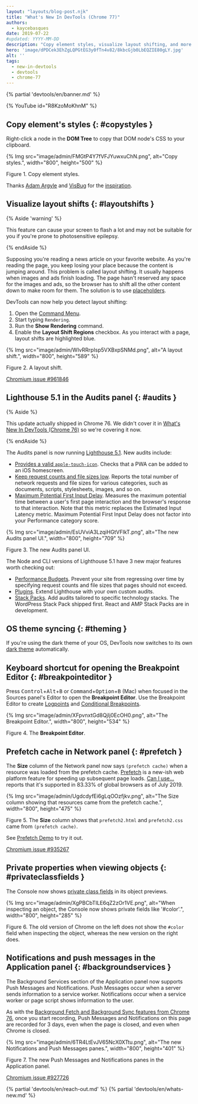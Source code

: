 ```yaml
---
layout: "layouts/blog-post.njk"
title: "What's New In DevTools (Chrome 77)"
authors:
  - kaycebasques
date: 2019-07-22
#updated: YYYY-MM-DD
description: "Copy element styles, visualize layout shifting, and more."
hero: 'image/dPDCek3EhZgLQPGtEG3y0fTn4v82/8kbcGjb0LbEQZIE80gLY.jpg'
alt: ''
tags:
  - new-in-devtools
  - devtools
  - chrome-77
---
```


{% partial 'devtools/en/banner.md' %}

{% YouTube id="R8KzoMoKhnM" %}

## Copy element's styles {: #copystyles }

Right-click a node in the **DOM Tree** to copy that DOM node's CSS to your clipboard.

{% Img src="image/admin/FMGtP4Y7fVFJYuwxuChN.png", alt="Copy styles.", width="800", height="500" %}

Figure 1. Copy element styles.

Thanks [Adam Argyle][1] and [VisBug][2] for the [inspiration][3].

## Visualize layout shifts {: #layoutshifts }

{% Aside 'warning' %}

This feature can cause your screen to flash a lot and may not be suitable for you if you're prone to
photosensitive epilepsy.

{% endAside %}

Supposing you're reading a news article on your favorite website. As you're reading the page, you
keep losing your place because the content is jumping around. This problem is called layout
shifting. It usually happens when images and ads finish loading. The page hasn't reserved any space
for the images and ads, so the browser has to shift all the other content down to make room for
them. The solution is to use [placeholders][4].

DevTools can now help you detect layout shifting:

1.  Open the [Command Menu][5].
2.  Start typing `Rendering`.
3.  Run the **Show Rendering** command.
4.  Enable the **Layout Shift Regions** checkbox. As you interact with a page, layout shifts are
    highlighted blue.

{% Img src="image/admin/WIvRRrpIsp5VXBxpSNMd.png", alt="A layout shift.", width="800", height="589" %}

Figure 2. A layout shift.

[Chromium issue #961846][6]

## Lighthouse 5.1 in the Audits panel {: #audits }

{% Aside %}

This update actually shipped in Chrome 76. We didn't cover it in [What's New In DevTools
(Chrome 76)][7] so we're covering it now.

{% endAside %}

The Audits panel is now running [Lighthouse 5.1][8]. New audits include:

- [Provides a valid `apple-touch-icon`][9]. Checks that a PWA can be added to an iOS homescreen.
- [Keep request counts and file sizes low][10]. Reports the total number of network requests and
  file sizes for various categories, such as documents, scripts, stylesheets, images, and so on.
- [Maximum Potential First Input Delay][11]. Measures the maximum potential time between a user's
  first page interaction and the browser's response to that interaction. Note that this metric
  replaces the Estimated Input Latency metric. Maximum Potential First Input Delay does not factor
  into your Performance category score.

{% Img src="image/admin/EsUVviA3LzqiHGtVFIkT.png", alt="The new Audits panel UI.", width="800", height="709" %}

Figure 3. The new Audits panel UI.

The Node and CLI versions of Lighthouse 5.1 have 3 new major features worth checking out:

- [Performance Budgets][12]. Prevent your site from regressing over time by specifying request
  counts and file sizes that pages should not exceed.
- [Plugins][13]. Extend Lighthouse with your own custom audits.
- [Stack Packs][14]. Add audits tailored to specific technology stacks. The WordPress Stack Pack
  shipped first. React and AMP Stack Packs are in development.

## OS theme syncing {: #theming }

If you're using the dark theme of your OS, DevTools now switches to its own [dark theme][15]
automatically.

## Keyboard shortcut for opening the Breakpoint Editor {: #breakpointeditor }

Press <kbd>Control</kbd>+<kbd>Alt</kbd>+<kbd>B</kbd> or
<kbd>Command</kbd>+<kbd>Option</kbd>+<kbd>B</kbd> (Mac) when focused in the Sources panel's Editor
to open the **Breakpoint Editor**. Use the Breakpoint Editor to create [Logpoints][16] and
[Conditional Breakpoints][17].

{% Img src="image/admin/XFpvnxtGd8QjIj0EcOH0.png", alt="The Breakpoint Editor.", width="800", height="534" %}

Figure 4. The **Breakpoint Editor**.

## Prefetch cache in Network panel {: #prefetch }

The **Size** column of the Network panel now says `(prefetch cache)` when a resource was loaded from
the prefetch cache. [Prefetch][18] is a new-ish web platform feature for speeding up subsequent page
loads. [Can I use...][19] reports that it's supported in 83.33% of global browsers as of July 2019.

{% Img src="image/admin/UgdcdyfEi6gLqOOzfjkv.png", alt="The Size column showing that resources came from the prefetch cache.", width="800", height="475" %}

Figure 5. The **Size** column shows that `prefetch2.html` and `prefetch2.css` came from
`(prefetch cache)`.

See [Prefetch Demo][20] to try it out.

[Chromium issue #935267][21]

## Private properties when viewing objects {: #privateclassfields }

The Console now shows [private class fields][22] in its object previews.

{% Img src="image/admin/XgPBCbTILE6qZ2zOr1VE.png", alt="When inspecting an object, the Console now shows private fields like '#color'.", width="800", height="285" %}

Figure 6. The old version of Chrome on the left does not show the `#color` field when inspecting the
object, whereas the new version on the right does.

## Notifications and push messages in the Application panel {: #backgroundservices }

The Background Services section of the Application panel now supports Push Messages and
Notifications. Push Messages occur when a server sends information to a service worker.
Notifications occur when a service worker or page script shows information to the user.

As with the [Background Fetch and Background Sync features from Chrome 76][23], once you start
recording, Push Messages and Notifications on this page are recorded for 3 days, even when the page
is closed, and even when Chrome is closed.

{% Img src="image/admin/6TR4LtEvJV65NcX0XTtu.png", alt="The new Notifications and Push Messages panes.", width="800", height="401" %}

Figure 7. The new Push Messages and Notifications panes in the Application panel.

[Chromium issue #927726][24]


{% partial 'devtools/en/reach-out.md' %}
{% partial 'devtools/en/whats-new.md' %}

[1]: https://twitter.com/argyleink
[2]: https://chrome.google.com/webstore/detail/visbug/cdockenadnadldjbbgcallicgledbeoc
[3]: https://twitter.com/argyleink/status/1142216452184821760
[4]:
  https://developers.google.com/web/fundamentals/performance/lazy-loading-guidance/images-and-video#layout_shifting_and_placeholders
[5]: /docs/devtools/command-menu
[6]: https://crbug.com/961846
[7]: /blog/new-in-devtools-76
[8]: https://github.com/GoogleChrome/lighthouse/releases/tag/v5.1.0
[9]: https://developers.google.com/web/fundamentals/design-and-ux/browser-customization#safari
[10]: https://web.dev/use-lighthouse-for-performance-budgets/
[11]: https://developers.google.com/web/updates/2018/05/first-input-delay
[12]: https://web.dev/use-lighthouse-for-performance-budgets/
[13]: https://github.com/GoogleChrome/lighthouse/blob/master/docs/plugins.md
[14]: https://github.com/GoogleChrome/lighthouse-stack-packs
[15]: /docs/devtools/customize/dark-theme
[16]: /blog/new-in-devtools-73#logpoints
[17]: /docs/devtools/javascript/breakpoints#conditional-loc
[18]: https://developers.google.com/web/fundamentals/performance/resource-prioritization#prefetch
[19]: https://caniuse.com/#feat=link-rel-prefetch
[20]: https://devtools.glitch.me/wndt77/prefetch1.html
[21]: https://crbug.com/935267
[22]: https://v8.dev/features/class-fields#private-class-fields
[23]: /blog/new-in-devtools-76#background
[24]: https://crbug.com/927726
